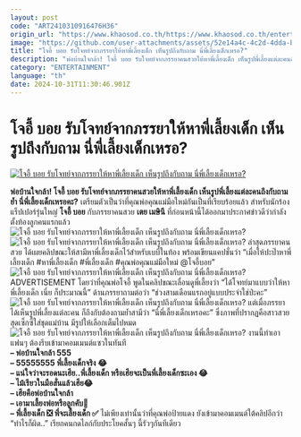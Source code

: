 ```yaml
---
layout: post
code: "ART2410310916476H36"
origin_url: "https://www.khaosod.co.th/https://www.khaosod.co.th/entertainment/news_9482911"
image: "https://github.com/user-attachments/assets/52e14a4c-4c2d-4dda-b805-b59eca1ae4d0"
title: "โจอี้ บอย รับโจทย์จากภรรยาให้หาพี่เลี้ยงเด็ก เห็นรูปถึงกับถาม นี่พี่เลี้ยงเด็กเหรอ?"
description: "พ่อบ้านใจกล้า! โจอี้ บอย รับโจทย์จากภรรยาคนสวยให้หาพี่เลี้ยงเด็ก เห็นรูปพี่เลี้ยงแต่ละคนถึงกับถามย้ำ นี่พี่เลี้ยงเด็กเหรอคะ?"
category: "ENTERTAINMENT"
language: "th"
date: 2024-10-31T11:30:46.901Z
---
```


# โจอี้ บอย รับโจทย์จากภรรยาให้หาพี่เลี้ยงเด็ก เห็นรูปถึงกับถาม นี่พี่เลี้ยงเด็กเหรอ?

[![โจอี้ บอย รับโจทย์จากภรรยาให้หาพี่เลี้ยงเด็ก เห็นรูปถึงกับถาม นี่พี่เลี้ยงเด็กเหรอ?](https://www.khaosod.co.th/wpapp/uploads/2024/10/toey_joey_301067-1.jpg "โจอี้ บอย รับโจทย์จากภรรยาให้หาพี่เลี้ยงเด็ก เห็นรูปถึงกับถาม นี่พี่เลี้ยงเด็กเหรอ?")](https://www.khaosod.co.th/wpapp/uploads/2024/10/toey_joey_301067-1.jpg)

**พ่อบ้านใจกล้า! โจอี้ บอย รับโจทย์จากภรรยาคนสวยให้หาพี่เลี้ยงเด็ก เห็นรูปพี่เลี้ยงแต่ละคนถึงกับถามย้ำ นี่พี่เลี้ยงเด็กเหรอคะ?**
เตรียมตัวเป็นว่าที่คุณพ่อคุณแม่มือใหม่กันเป็นที่เรียบร้อยแล้ว สำหรับนักร้องแร็ปเปอร์รุ่นใหญ่ **โจอี้ บอย** กับภรรยาคนสวย **เตย เมษินี** ที่ก่อนหน้านี้ได้ออกมาประกาศข่าวดีว่ากำลังตั้งท้องลูกคนแรกแล้ว
![โจอี้ บอย รับโจทย์จากภรรยาให้หาพี่เลี้ยงเด็ก เห็นรูปถึงกับถาม นี่พี่เลี้ยงเด็กเหรอ?](https://www.khaosod.co.th/wpapp/uploads/2024/10/toey_joey_301067-8.jpg)
![โจอี้ บอย รับโจทย์จากภรรยาให้หาพี่เลี้ยงเด็ก เห็นรูปถึงกับถาม นี่พี่เลี้ยงเด็กเหรอ?](https://www.khaosod.co.th/wpapp/uploads/2024/10/toey_joey_301067-7.jpg)
ล่าสุดภรรยาคนสวย ได้เผยคลิปขณะให้สามีหาพี่เลี้ยงเด็กไว้สำหรับเบบี๋ในท้อง พร้อมเขียนแคปชั่นว่า “เมื่อให้ปะป๊าหาพี่เลี้ยงเด็ก #หาพี่เลี้ยงเด็ก #พี่เลี้ยงเด็ก #คุณพ่อคุณแม่มือใหม่ @โจอี้บอย”
![โจอี้ บอย รับโจทย์จากภรรยาให้หาพี่เลี้ยงเด็ก เห็นรูปถึงกับถาม นี่พี่เลี้ยงเด็กเหรอ?](https://www.khaosod.co.th/wpapp/uploads/2024/10/toey_joey_301067-4.jpg)
ADVERTISEMENT
โดยว่าที่คุณพ่อโจอี้ พูดในคลิปขณะเลื่อนดูพี่เลี้ยงว่า “ได้โจทย์มาแบบว่าให้หาพี่เลี้ยงเด็ก เนี่ย ก็ประมาณนี้” ด้านภรรยาถามต่อว่า “ช่วงสามเดือนแรกอยู่แบบประจำใช่ป่ะคะ”
![โจอี้ บอย รับโจทย์จากภรรยาให้หาพี่เลี้ยงเด็ก เห็นรูปถึงกับถาม นี่พี่เลี้ยงเด็กเหรอ?](https://www.khaosod.co.th/wpapp/uploads/2024/10/toey_joey_301067-5.jpg)
แต่เมื่อภรรยาได้เห็นรูปพี่เลี้ยงแต่ละคน ก็ถึงกับต้องถามย้ำสามีว่า “นี่พี่เลี้ยงเด็กเหรอคะ” ซึ่งภาพที่ปรากฏคือสาวสวยสุดเซ็กซี่ใส่ชุดแม่บ้าน มีรูปให้เลือกเต็มไปหมด
![โจอี้ บอย รับโจทย์จากภรรยาให้หาพี่เลี้ยงเด็ก เห็นรูปถึงกับถาม นี่พี่เลี้ยงเด็กเหรอ?](https://www.khaosod.co.th/wpapp/uploads/2024/10/toey_joey_301067-6.jpg)
งานนี้ทำเอาแฟนๆ ต้องรีบเข้ามาคอมเมนต์แซวในทันที  
**– พ่อบ้านใจกล้า 555**  
**– 55555555 พี่เลี้ยงเด็กจริง 😂**  
**– แน่ใจว่าจะรอดนะเฮีย..พี่เลี้ยงเด็ก หรือเฮียจะเป็นพี่เลี้ยงเด็กซะเอง 😂**  
**– ไม้เรียวในมือสั่นแล้วเฮีย😂**  
**– เฮียคือพ่อบ้านใจกล้า**  
**– เอามาเลี้ยงพ่อหรือลูกคับ🤣**  
**– พี่เลี้ยงเด็ก ❎ พี่จะเลี้ยงเด็ก ✅**
ไม่เพียงเท่านั้นว่าที่คุณพ่อป้ายแดง ยังเข้ามาคอมเมนต์ใต้คลิปอีกว่า “ทำไรก็ผิด..” เรียกคนกดไลก์กับประโยคสั้นๆ นี้รัวๆกันทีเดียว